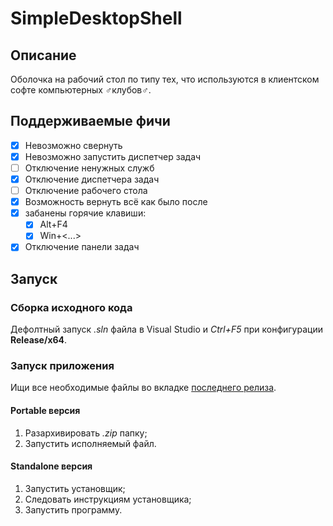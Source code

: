 # SimpleDesktopShell

## Описание

Оболочка на рабочий стол по типу тех, что используются в клиентском софте компьютерных ♂️клубов♂️.

## Поддерживаемые фичи

- [x] Невозможно свернуть
- [x] Невозможно запустить диспетчер задач
- [ ] Отключение ненужных служб
- [x] Отключение диспетчера задач
- [ ] Отключение рабочего стола
- [x] Возможность вернуть всё как было после
- [x] забанены горячие клавиши:
    - [x] Alt+F4
    - [x] Win+<...>
- [x] Отключение панели задач

## Запуск

### Сборка исходного кода

Дефолтный запуск *.sln* файла в Visual Studio и *Ctrl+F5* при конфигурации **Release/x64**.

### Запуск приложения

Ищи все необходимые файлы во вкладке [последнего релиза](https://github.com/d0rj/SimpleDesktopShell/releases/latest).

#### Portable версия

1) Разархивировать *.zip* папку;
2) Запустить исполняемый файл.

#### Standalone версия

1) Запустить установщик;
2) Следовать инструкциям установщика;
3) Запустить программу.
